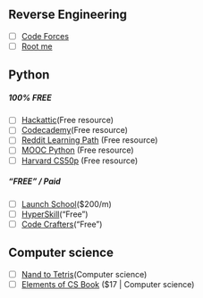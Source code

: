 ## Reverse Engineering
- [ ] [Code Forces](https://codeforces.com/)
- [ ] [Root me](https://www.root-me.org/?lang=en)

## Python

##### 100% FREE
- [ ] [Hackattic](https://hackattic.com/challenges)(Free resource)
- [ ] [Codecademy](https://www.codecademy.com/catalog/language/python)(Free resource)
- [ ] [Reddit Learning Path](https://www.reddit.com/r/learnpython/wiki/index/#wiki_new_to_programming.3F) (Free resource)
- [ ] [MOOC Python](https://programming-24.mooc.fi/) (Free resource)
- [ ] [Harvard CS50p](https://www.edx.org/learn/python/harvard-university-cs50-s-introduction-to-programming-with-python) (Free resource)
##### “FREE” / Paid
- [ ] [Launch School](https://launchschool.com/)($200/m)
- [ ] [HyperSkill](https://hyperskill.org/)(“Free”)
- [ ] [Code Crafters](https://codecrafters.io/)(“Free”)
## Computer science 
- [ ] [Nand to Tetris](https://www.nand2tetris.org/)(Computer science)
- [ ] [Elements of CS Book](https://www.amazon.com/Elements-Computing-Systems-Building-Principles/dp/0262640686/ref=ed_oe_p) ($17 | Computer science)
